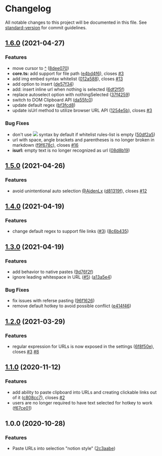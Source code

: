 # Changelog

All notable changes to this project will be documented in this file. See [standard-version](https://github.com/conventional-changelog/standard-version) for commit guidelines.

## [1.6.0](https://github.com/denolehov/obsidian-url-into-selection/compare/v1.1.0...v1.6.0) (2021-04-27)


### Features

* move cursor to [^](url) ([8dee070](https://github.com/denolehov/obsidian-url-into-selection/commit/8dee070b2c50b40351ba4c6a5cb11d7bae1f25b2))
* **core.ts:** add support for file path ([e4bd4f6](https://github.com/denolehov/obsidian-url-into-selection/commit/e4bd4f602eda766907ad7bcc30227f7873937c28)), closes [#3](https://github.com/denolehov/obsidian-url-into-selection/issues/3)
* add img embed syntax whitelist ([012a588](https://github.com/denolehov/obsidian-url-into-selection/commit/012a5885fa796bf955ca34e636d7e06da9d5f6cf)), closes [#13](https://github.com/denolehov/obsidian-url-into-selection/issues/13)
* add option to insert <url> ([de57f34](https://github.com/denolehov/obsidian-url-into-selection/commit/de57f348ca6684b0e6da17372af9fa5e6662a6c9))
* add: insert inline url when nothing is selected ([6df2f5f](https://github.com/denolehov/obsidian-url-into-selection/commit/6df2f5f5dd4e22ee137f4352f3149a198178b326))
* replace autoselect option with nothingSelected ([37f4259](https://github.com/denolehov/obsidian-url-into-selection/commit/37f4259085f6643f2375fee37d14c3550a66bc95))
* switch to DOM Clipboard API ([da55fc0](https://github.com/denolehov/obsidian-url-into-selection/commit/da55fc0ac85c16910eba9d81f85766532cd64f1f))
* update default regex ([bf3fcd8](https://github.com/denolehov/obsidian-url-into-selection/commit/bf3fcd818b31e41c718d56d6d27441c8a8e9881a))
* update isUrl method to utilize browser URL API ([1254e5b](https://github.com/denolehov/obsidian-url-into-selection/commit/1254e5b513bb65af2d8415219c61ef4c5f6ff6e3)), closes [#3](https://github.com/denolehov/obsidian-url-into-selection/issues/3)


### Bug Fixes

* don't use ![](url) syntax by default if whitelist rules-list is empty ([50df2a5](https://github.com/denolehov/obsidian-url-into-selection/commit/50df2a55cc731f8be592e94a36b6417510d0838f))
* url with space, angle brackets and parentheses is no longer broken in markdown ([f9f678c](https://github.com/denolehov/obsidian-url-into-selection/commit/f9f678c98654b233c4f6c4d831371fa5c9a4143e)), closes [#16](https://github.com/denolehov/obsidian-url-into-selection/issues/16)
* **isurl:** empty text is no longer recognized as url ([08d8b19](https://github.com/denolehov/obsidian-url-into-selection/commit/08d8b19b8db2a3f2aae5e0cda4640c2d6bfc6a30))

## [1.5.0](https://github.com/denolehov/obsidian-url-into-selection/compare/v1.1.0...v1.5.0) (2021-04-26)


### Features

* avoid unintentional auto selection [@AidenLx](https://github.com/AidenLx) ([d81319f](https://github.com/denolehov/obsidian-url-into-selection/commit/d81319f5ee6d8035c29cc4e497f1dc0125e70166)), closes [#12](https://github.com/denolehov/obsidian-url-into-selection/issues/12)

## [1.4.0](https://github.com/denolehov/obsidian-url-into-selection/compare/v1.1.0...v1.4.0) (2021-04-19)


### Features

* change default regex to support file links ([#3](https://github.com/denolehov/obsidian-url-into-selection/issues/3)) ([8c6b435](https://github.com/denolehov/obsidian-url-into-selection/commit/8c6b435e6eda075ce7d1ff720ba9a1cdb754c2e9))


## [1.3.0](https://github.com/denolehov/obsidian-url-into-selection/compare/v1.1.0...v1.3.0) (2021-04-19)


### Features

* add behavior to native pastes ([9d76f2f](https://github.com/denolehov/obsidian-url-into-selection/commit/9d76f2fb36dcf5bfc228bf6c2102fcb995e9a859))
* ignore leading whitespace in URL ([#5](https://github.com/denolehov/obsidian-url-into-selection/issues/5)) ([a13a5e4](https://github.com/denolehov/obsidian-url-into-selection/commit/a13a5e4662a9debba920a04034841241a41dcaca))


### Bug Fixes

* fix issues with referse pasting ([96f1626](https://github.com/denolehov/obsidian-url-into-selection/commit/96f1626de27828f6d5f376561ac4037a77a4f1fe))
* remove default hotkey to avoid possible conflict ([e414f46](https://github.com/denolehov/obsidian-url-into-selection/commit/e414f463bc78ac1464f745471da9e66f9a652487))

## [1.2.0](https://github.com/denolehov/obsidian-url-into-selection/compare/v1.0.0...v1.2.0) (2021-03-29)


### Features

* regular expression for URLs is now exposed in the settings ([6f8f50e](https://github.com/denolehov/obsidian-url-into-selection/commit/6f8f50e55e19758cd90f473678638a0f0c660f1c)), closes [#3](https://github.com/denolehov/obsidian-url-into-selection/issues/3) [#8](https://github.com/denolehov/obsidian-url-into-selection/issues/8)

## [1.1.0](https://github.com/denolehov/obsidian-url-into-selection/compare/v1.0.0...v1.1.0) (2020-11-12)


### Features

* add ability to paste clipboard into URLs and creating clickable links out of it ([c808cc7](https://github.com/denolehov/obsidian-url-into-selection/commit/c808cc73cffd9e2b3fcb80d0eb4895676359e976)), closes [#2](https://github.com/denolehov/obsidian-url-into-selection/issues/2)
* users are no longer required to have text selected for hotkey to work ([f67ce01](https://github.com/denolehov/obsidian-url-into-selection/commit/f67ce019a57aeff3207b802ecee3eca652fb165e))

## 1.0.0 (2020-10-28)


### Features

* Paste URLs into selection "notion style" ([2c3aabe](https://github.com/denolehov/obsidian-url-into-selection/commit/2c3aabe8b28f08257dfe070b9d23e0bfe1b2b37f))
